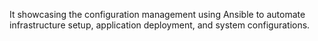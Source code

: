 It showcasing the configuration management using Ansible to automate infrastructure setup, application deployment, and system configurations.
